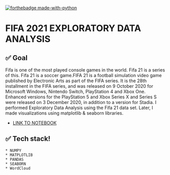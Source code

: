 [![forthebadge made-with-python](http://ForTheBadge.com/images/badges/made-with-python.svg)](https://www.python.org/)

# FIFA 2021 EXPLORATORY DATA ANALYSIS

## ✅ Goal
Fifa is one of the most played console games in the world. Fifa 21 is a series of this. Fifa 21 is a soccer game.FIFA 21 is a football simulation video game published by Electronic Arts as part of the FIFA series. It is the 28th installment in the FIFA series, and was released on 9 October 2020 for Microsoft Windows, Nintendo Switch, PlayStation 4 and Xbox One. Enhanced versions for the PlayStation 5 and Xbox Series X and Series S were released on 3 December 2020, in addition to a version for Stadia. I performed Exploratory Data Analysis using the Fifa 21 data set. Later, I made visualizations using matplotlib & seaborn libraries.



*  [LINK TO NOTEBOOK](https://nbviewer.jupyter.org/github/Gift-Ojeabulu/FIFA2021ANALYSIS/blob/main/MainFIFA2021ANALYSIS.ipynb#2)



## ✅ Tech stack!
	* NUMPY
	* MATPLOTLIB
	* PANDAS
	* SEABORN
	* WordCloud
	




